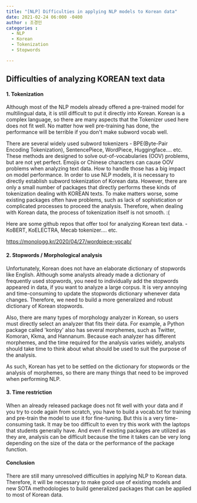 ```yaml
---
title: "[NLP] Difficulties in applying NLP models to Korean data"
date: 2021-02-24 06:000 -0400
author : 조경민
categories :
  - NLP
  - Korean
  - Tokenization
  - Stopwords

---
```


## Difficulties of analyzing KOREAN text data



#### 1. Tokenization

Although most of the NLP models already offered a pre-trained model for multilingual data, it is still difficult to put it directly into Korean. Korean is a complex language, so there are many aspects that the Tokenizer used here does not fit well. No matter how well pre-training has done, the performance will be terrible if you don't make subword vocab well.

There are several widely used subword tokenizers - BPE(Byte-Pair Encoding Tokenization), SentencePiece, WordPiece, Huggingface.... etc. These methods are designed to solve out-of-vocabularies (OOV) problems, but are not yet perfect. Emojis or Chinese characters can cause OOV problems when analyzing text data. How to handle those has a big impact on model performance. In order to use NLP models, it is necessary to directly establish subword tokenization of Korean data. However, there are only a small number of packages that directly performs these kinds of tokenization dealing with KOREAN texts. To make matters worse, some existing packages often have problems, such as lack of sophistication or complicated processes to proceed the analysis. Therefore, when dealing with Korean data, the process of tokenization itself is not smooth. :(

Here are some github repos that offer tool for analyzing Korean text data. - KoBERT, KoELECTRA, Mecab tokenizer.... etc.

[](https://github.com/BM-K/KoSentenceBERT_SKTBERT)

[](https://github.com/SKTBrain/KoBERT)

[](https://github.com/monologg/KoELECTRA)

[](https://github.com/Gyunstorys/nlp-api)

[](https://github.com/domyounglee/korbert-mecab-multigpu)

https://monologg.kr/2020/04/27/wordpiece-vocab/





#### 2. Stopwords / Morphological analysis

Unfortunately, Korean does not have an elaborate dictionary of stopwords like English. Although some analysts already made a dictionary of frequently used stopwords, you need to individually add the stopwords appeared in data, if you want to analyze a large corpus. It is very annoying and time-consuming to update the stopwords dictionary whenever data changes. Therefore, we need to build a more generalized and robust dictionary of Korean stopwords. 

Also, there are many types of morphology analyzer in Korean, so users must directly select an analyzer that fits their data. For example, a Python package called 'konlpy' also has several morphemes, such as Twitter, Komoran, Kkma, and Hannanum. Because each analyzer has different morphemes, and the time required for the analysis varies widely, analysts should take time to think about what should be used to suit the purpose of the analysis. 

As such, Korean has yet to be settled on the dictionary for stopwords or the analysis of morphemes, so there are many things that need to be improved when performing NLP.

[](https://datascienceschool.net/03%20machine%20learning/03.01.02%20KoNLPy%20%ED%95%9C%EA%B5%AD%EC%96%B4%20%EC%B2%98%EB%A6%AC%20%ED%8C%A8%ED%82%A4%EC%A7%80.html)

[](https://bab2min.tistory.com/544)





#### 3. Time restriction

When an already released package does not fit well with your data and if you try to code again from scratch, you have to build a vocab.txt for training and pre-train the model to use it for fine-tuning. But this is a very time-consuming task. It may be too difficult to even try this work with the laptops that students generally have. And even if existing packages are utilized as they are, analysis can be difficult because the time it takes can be very long depending on the size of the data or the performance of the package function. 





#### Conclusion

There are still many unresolved difficulties in applying NLP to Korean data. Therefore, it will be necessary to make good use of existing models and new SOTA methodologies to build generalized packages that can be applied to most of Korean data.
